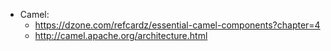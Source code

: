 - Camel: 
    + https://dzone.com/refcardz/essential-camel-components?chapter=4
    + http://camel.apache.org/architecture.html
